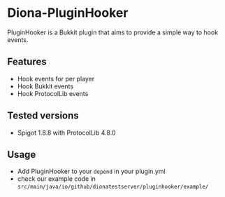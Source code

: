 # Diona-PluginHooker
PluginHooker is a Bukkit plugin that aims to provide a simple way to hook events.
## Features
- Hook events for per player
- Hook Bukkit events
- Hook ProtocolLib events

## Tested versions
- Spigot 1.8.8 with ProtocolLib 4.8.0

## Usage
- Add PluginHooker to your `depend`  in your plugin.yml
- check our example code in `src/main/java/io/github/dionatestserver/pluginhooker/example/`